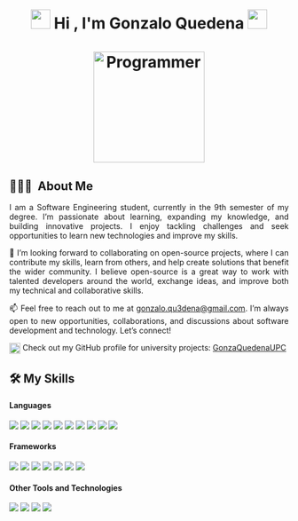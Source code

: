 <h1 align="center">
  <img src="https://media.giphy.com/media/hvRJCLFzcasrR4ia7z/giphy.gif" width="35">
  <b> Hi , I'm Gonzalo Quedena </b>
  <img src="https://media.giphy.com/media/hvRJCLFzcasrR4ia7z/giphy.gif" width="35">   
  <br/>
  <br/>
  <img align="center" width="200px" alt="Programmer" src="https://github.com/7oSkaaa/7oSkaaa/blob/main/Images/about_me.gif?raw=true"/>
  <br/>
</h1>

## 👨🏻‍💻 &nbsp;About Me

<p align="justify">
I am a Software Engineering student, currently in the 9th semester of my degree. I’m passionate about learning, expanding my knowledge, and building innovative projects. I enjoy tackling challenges and seek opportunities to learn new technologies and improve my skills.
</p>

<p align="justify">
👯 I’m looking forward to collaborating on open-source projects, where I can contribute my skills, learn from others, and help create solutions that benefit the wider community. I believe open-source is a great way to work with talented developers around the world, exchange ideas, and improve both my technical and collaborative skills.
</p>

<p align="justify">
📫 Feel free to reach out to me at <a href="mailto:gonzalo.qu3dena@gmail.com">gonzalo.qu3dena@gmail.com</a>. I’m always open to new opportunities, collaborations, and discussions about software development and technology. Let’s connect!
</p>

<p align="justify">
<img src="https://seeklogo.com/images/U/universidad-peruana-de-ciencias-aplicadas-upc-logo-B98C3A365C-seeklogo.com.png" alt="UPC Logo" width="20px" align="center"/> Check out my GitHub profile for university projects: 
<a href="https://github.com/GonzaQuedenaUPC" target="_blank">GonzaQuedenaUPC</a>
</p>

## 🛠️ My Skills

<h4> Languages </h4>
<span>
  <img src="https://img.shields.io/badge/C++-00599C?style=for-the-badge&logo=cplusplus&logoColor=white">
  <img src="https://img.shields.io/badge/CSS3-264DE4?style=for-the-badge&logo=css3&logoColor=white">
  <img src="https://img.shields.io/badge/Dart-0175C2?style=for-the-badge&logo=dart&logoColor=white">
  <img src="https://img.shields.io/badge/HTML5-E34F26?style=for-the-badge&logo=html5&logoColor=white">
  <img src="https://img.shields.io/badge/Java-007396?style=for-the-badge&logo=java&logoColor=white">
  <img src="https://img.shields.io/badge/JavaScript-F7DF1E?style=for-the-badge&logo=javascript&logoColor=black">
  <img src="https://img.shields.io/badge/Kotlin-7F52FF?style=for-the-badge&logo=kotlin&logoColor=white">
  <img src="https://img.shields.io/badge/Python-3670A0?style=for-the-badge&logo=python&logoColor=ffdd54">
  <img src="https://img.shields.io/badge/SQL-4479A1?style=for-the-badge&logo=sqlite&logoColor=white">
  <img src="https://img.shields.io/badge/TypeScript-007ACC?style=for-the-badge&logo=typescript&logoColor=white">
</span>

<h4> Frameworks </h4>
<span>
  <img src="https://img.shields.io/badge/angular-DD1100?style=for-the-badge&logo=angular&logoColor=white">
  <img src="https://img.shields.io/badge/react-61DAFB?style=for-the-badge&logo=react&logoColor=white">
  <img src="https://img.shields.io/badge/vue.js-4FC08D?style=for-the-badge&logo=vuedotjs&logoColor=white">
  <img src="https://img.shields.io/badge/tailwindcss-06B6D4?style=for-the-badge&logo=tailwindcss&logoColor=white">
  <img src="https://img.shields.io/badge/springboot-6DB33F?style=for-the-badge&logo=springboot&logoColor=white">
  <img src="https://img.shields.io/badge/dotnet-512BD4?style=for-the-badge&logo=dotnet&logoColor=white">
  <img src="https://img.shields.io/badge/flutter-02569B?style=for-the-badge&logo=flutter&logoColor=white">
</span>

<h4> Other Tools and Technologies </h4>
<span>
  <img src="https://img.shields.io/badge/Git-F05032?style=for-the-badge&logo=git&logoColor=white">
  <img src="https://img.shields.io/badge/Notion-FFFFFF?style=for-the-badge&logo=notion&logoColor=black">
  <img src="https://img.shields.io/badge/MySQL-4479A1?style=for-the-badge&logo=mysql&logoColor=white">
  <img src="https://img.shields.io/badge/Docker-2496ED?style=for-the-badge&logo=docker&logoColor=white">
</span>

<!--
**GonzaloQu3dena/GonzaloQu3dena** is a ✨ _special_ ✨ repository because its `README.md` (this file) appears on your GitHub profile.

Here are some ideas to get you started:

- 🔭 I’m currently working on ...
- 🌱 I’m currently learning ...
- 👯 I’m looking to collaborate on ...
- 🤔 I’m looking for help with ...
- 💬 Ask me about ...
- 📫 How to reach me: ...
- 😄 Pronouns: ...
- ⚡ Fun fact: ...
-->

